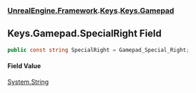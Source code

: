 ### [UnrealEngine.Framework](./UnrealEngine-Framework.md 'UnrealEngine.Framework').[Keys](./Keys.md 'UnrealEngine.Framework.Keys').[Keys.Gamepad](./Keys-Gamepad.md 'UnrealEngine.Framework.Keys.Gamepad')
## Keys.Gamepad.SpecialRight Field
  
```csharp
public const string SpecialRight = Gamepad_Special_Right;
```
#### Field Value
[System.String](https://docs.microsoft.com/en-us/dotnet/api/System.String 'System.String')  
